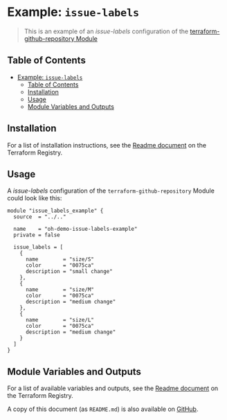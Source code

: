 # Example: `issue-labels`

> This is an example of an _issue-labels_ configuration of the [terraform-github-repository Module](https://registry.terraform.io/modules/operatehappy/repository/github)

## Table of Contents

- [Example: `issue-labels`](#example-issue-labels)
  - [Table of Contents](#table-of-contents)
  - [Installation](#installation)
  - [Usage](#usage)
  - [Module Variables and Outputs](#module-variables-and-outputs)

## Installation

For a list of installation instructions, see the [Readme document](https://registry.terraform.io/modules/operatehappy/repository/github) on the Terraform Registry.

## Usage

A _issue-labels_ configuration of the `terraform-github-repository` Module could look like this:

```hcl
module "issue_labels_example" {
  source  = "../.."

  name    = "oh-demo-issue-labels-example"
  private = false

  issue_labels = [
    {
      name        = "size/S"
      color       = "0075ca"
      description = "small change"
    },
    {
      name        = "size/M"
      color       = "0075ca"
      description = "medium change"
    },
    {
      name        = "size/L"
      color       = "0075ca"
      description = "medium change"
    }
  ]
}
```

## Module Variables and Outputs

For a list of available variables and outputs, see the [Readme document](https://registry.terraform.io/modules/operatehappy/repository/github) on the Terraform Registry.

A copy of this document (as `README.md`) is also available on [GitHub](https://github.com/operatehappy/terraform-github-repository/blob/main/README.md#readme).
